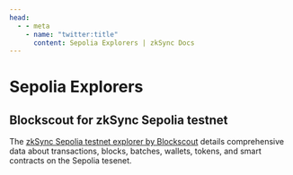 ```yaml
---
head:
  - - meta
    - name: "twitter:title"
      content: Sepolia Explorers | zkSync Docs
---
```


# Sepolia Explorers

## Blockscout for zkSync Sepolia testnet

The [zkSync Sepolia testnet explorer by Blockscout](https://zksync-sepolia.blockscout.com/) details comprehensive data about transactions, blocks, batches, wallets, tokens, and smart contracts on the Sepolia tesenet.
